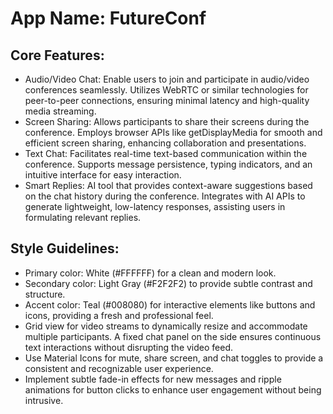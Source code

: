 # **App Name**: FutureConf

## Core Features:

- Audio/Video Chat: Enable users to join and participate in audio/video conferences seamlessly. Utilizes WebRTC or similar technologies for peer-to-peer connections, ensuring minimal latency and high-quality media streaming.
- Screen Sharing: Allows participants to share their screens during the conference.  Employs browser APIs like getDisplayMedia for smooth and efficient screen sharing, enhancing collaboration and presentations.
- Text Chat: Facilitates real-time text-based communication within the conference. Supports message persistence, typing indicators, and an intuitive interface for easy interaction.
- Smart Replies: AI tool that provides context-aware suggestions based on the chat history during the conference. Integrates with AI APIs to generate lightweight, low-latency responses, assisting users in formulating relevant replies.

## Style Guidelines:

- Primary color: White (#FFFFFF) for a clean and modern look.
- Secondary color: Light Gray (#F2F2F2) to provide subtle contrast and structure.
- Accent color: Teal (#008080) for interactive elements like buttons and icons, providing a fresh and professional feel.
- Grid view for video streams to dynamically resize and accommodate multiple participants. A fixed chat panel on the side ensures continuous text interactions without disrupting the video feed.
- Use Material Icons for mute, share screen, and chat toggles to provide a consistent and recognizable user experience.
- Implement subtle fade-in effects for new messages and ripple animations for button clicks to enhance user engagement without being intrusive.